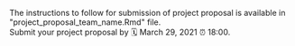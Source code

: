 
The instructions to follow for submission of project proposal is available in "project_proposal_team_name.Rmd" file.  
Submit your project proposal by 🗓 March 29, 2021  ⏰ 18:00.

